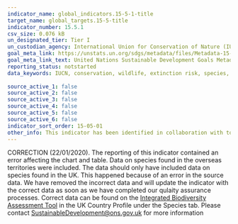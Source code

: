 ```yaml
---
indicator_name: global_indicators.15-5-1-title
target_name: global_targets.15-5-title
indicator_number: 15.5.1
csv_size: 0.076 kB
un_designated_tier: Tier I
un_custodian_agency: International Union for Conservation of Nature (IUCN), BirdLife International (BLI)
goal_meta_link: https://unstats.un.org/sdgs/metadata/files/Metadata-15-05-01.pdf
goal_meta_link_text: United Nations Sustainable Development Goals Metadata (PDF 440 KB)
reporting_status: notstarted
data_keywords: IUCN, conservation, wildlife, extinction risk, species, climate change, biodiversity, environment
  
source_active_1: false
source_active_2: false
source_active_3: false
source_active_4: false
source_active_5: false
source_active_6: false
indicator_sort_order: 15-05-01
other_info: This indicator has been identified in collaboration with topic experts.
---
```

CORRECTION (22/01/2020). The reporting of this indicator contained an error affecting the chart and table. Data on species found in the overseas territories were included. The data should only have included data on species found in the UK. This happened because of an error in the source data. We have removed the incorrect data and will update the indicator with the correct data as soon as we have completed our qulaity assurance processes. Correct data can be found on the [Integrated Biodiversity Assessment Tool](https://www.ibat-alliance.org/country_profiles/GBR) in the UK Country Profile under the Species tab. Please contact SustainableDevelopment@ons.gov.uk for more information